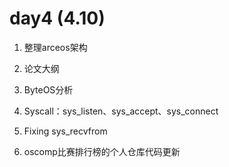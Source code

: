 # day4 (4.10)

1. 整理arceos架构

2. 论文大纲

3. ByteOS分析

4. Syscall：sys_listen、sys_accept、sys_connect

5. Fixing sys_recvfrom

6. oscomp比赛排行榜的个人仓库代码更新